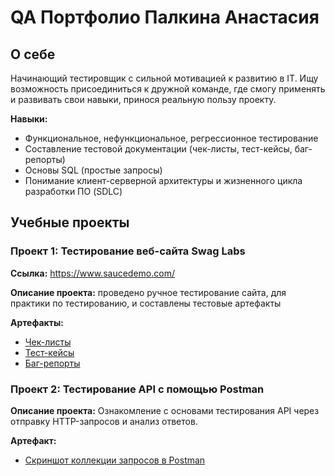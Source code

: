 # QA Портфолио Палкина Анастасия

## О себе
Начинающий тестировщик с сильной мотивацией к развитию в IT. Ищу возможность присоединиться к дружной команде, где смогу применять и развивать свои навыки, принося реальную пользу проекту.

**Навыки:**
- Функциональное, нефункциональное, регрессионное тестирование
- Составление тестовой документации (чек-листы, тест-кейсы, баг-репорты)
- Основы SQL (простые запросы)
- Понимание клиент-серверной архитектуры и жизненного цикла разработки ПО (SDLC)

## Учебные проекты

### Проект 1: Тестирование веб-сайта Swag Labs

**Ссылка:** https://www.saucedemo.com/

**Описание проекта:** проведено ручное тестирование сайта, для практики по тестированию, и составлены тестовые артефакты

**Артефакты:**
- [Чек-листы](ссылка_на_ваш_чеклист)
- [Тест-кейсы](тест-кейсы)
- [Баг-репорты](баг-репорты)

### Проект 2: Тестирование API с помощью Postman

**Описание проекта:** Ознакомление с основами тестирования API через отправку HTTP-запросов и анализ ответов.

**Артефакт:**
- [Скриншот коллекции запросов в Postman](ссылка_на_скриншот)
